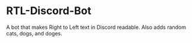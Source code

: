 # RTL-Discord-Bot
A bot that makes Right to Left text in Discord readable. Also adds random cats, dogs, and doges.
